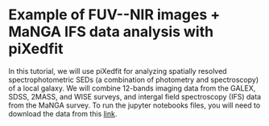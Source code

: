 # Example of FUV--NIR images + MaNGA IFS data analysis with piXedfit

In this tutorial, we will use piXedfit for analyzing spatially resolved spectrophotometric SEDs (a combination of photometry and spectroscopy) of a local galaxy. We will combine 12-bands imaging data from the GALEX, SDSS, 2MASS, and WISE surveys, and intergal field spectroscopy (IFS) data from the MaNGA survey. To run the jupyter notebooks files, you will need to download the data from this [link](https://drive.google.com/drive/folders/1M9WK2iYZJaVYP5GzbXw0UvPt9zMkmX49?usp=sharing).
